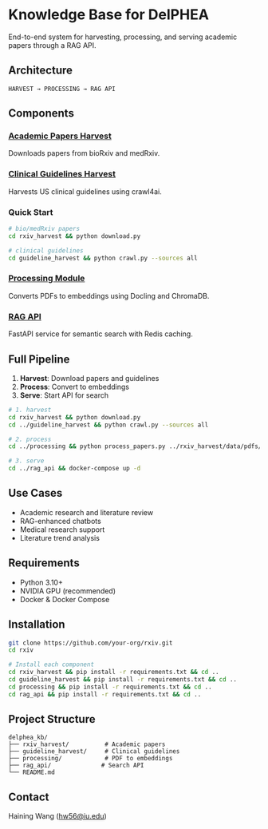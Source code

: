 # Knowledge Base for DelPHEA

End-to-end system for harvesting, processing, and serving academic papers through a RAG API.

## Architecture

```
HARVEST → PROCESSING → RAG API
```

## Components

### [Academic Papers Harvest](./rxiv_harvest/README.md)
Downloads papers from bioRxiv and medRxiv.

### [Clinical Guidelines Harvest](./guideline_harvest/README.md)
Harvests US clinical guidelines using crawl4ai.

### Quick Start
```bash
# bio/medRxiv papers
cd rxiv_harvest && python download.py

# clinical guidelines  
cd guideline_harvest && python crawl.py --sources all
```

### [Processing Module](./processing/README.md)
Converts PDFs to embeddings using Docling and ChromaDB.

### [RAG API](./rag_api/README.md)
FastAPI service for semantic search with Redis caching.

## Full Pipeline

1. **Harvest**: Download papers and guidelines
2. **Process**: Convert to embeddings  
3. **Serve**: Start API for search

```bash
# 1. harvest
cd rxiv_harvest && python download.py
cd ../guideline_harvest && python crawl.py --sources all

# 2. process  
cd ../processing && python process_papers.py ../rxiv_harvest/data/pdfs/biorxiv/ processed_papers/

# 3. serve
cd ../rag_api && docker-compose up -d
```

## Use Cases

- Academic research and literature review
- RAG-enhanced chatbots  
- Medical research support
- Literature trend analysis

## Requirements

- Python 3.10+
- NVIDIA GPU (recommended)
- Docker & Docker Compose

## Installation

```bash
git clone https://github.com/your-org/rxiv.git
cd rxiv

# Install each component
cd rxiv_harvest && pip install -r requirements.txt && cd ..
cd guideline_harvest && pip install -r requirements.txt && cd ..
cd processing && pip install -r requirements.txt && cd ..  
cd rag_api && pip install -r requirements.txt && cd ..
```

## Project Structure

```
delphea_kb/
├── rxiv_harvest/          # Academic papers
├── guideline_harvest/     # Clinical guidelines  
├── processing/            # PDF to embeddings
├── rag_api/              # Search API
└── README.md
```

## Contact

Haining Wang (hw56@iu.edu)
